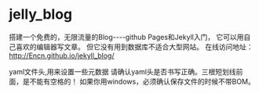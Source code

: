# jelly_blog
搭建一个免费的，无限流量的Blog----github Pages和Jekyll入门， 它可以用自己喜欢的编辑器写文章。 但它没有用到数据库不适合大型网站。
在线访问地址： http://Encn.github.io/jekyll_blog/

yaml文件头,用来设置一些元数据 请确认yaml头是否书写正确。三根短划线前面，是不能有空格的！
如果你用windows，必须确认保存文件的时候不带BOM。
